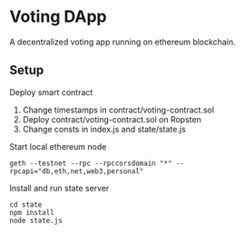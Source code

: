 # Voting DApp

A decentralized voting app running on ethereum blockchain.

## Setup
Deploy smart contract

1. Change timestamps in contract/voting-contract.sol
2. Deploy contract/voting-contract.sol on Ropsten
3. Change consts in index.js and state/state.js

Start local ethereum node

    geth --testnet --rpc --rpccorsdomain "*" --rpcapi="db,eth,net,web3,personal"

Install and run state server

    cd state
    npm install
    node state.js
